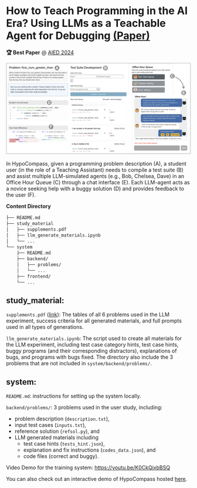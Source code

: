 # How to Teach Programming in the AI Era? Using LLMs as a Teachable Agent for Debugging [(Paper)](https://arxiv.org/abs/2310.05292)

**🏆 Best Paper** @ [AIED 2024](https://link.springer.com/chapter/10.1007/978-3-031-64302-6_19)

![HypoCompass System Illustration](study_material/image.png)

In HypoCompass, given a programming problem description (A), a student user (in the role of a Teaching Assistant) needs to compile a test suite (B) and assist multiple LLM-simulated agents (e.g., Bob, Chelsea, Dave) in an Office Hour Queue (C) through a chat interface (E). Each LLM-agent acts as a novice seeking help with a buggy solution (D) and provides feedback to the user (F).


**Content Directory**
```
├── README.md
├── study_material
│   ├── supplements.pdf
│   ├── llm_generate_materials.ipynb
│   └── ...
└── system
    ├── README.md
    ├── backend/
    │   ├── problems/
    │   └── ...
    ├── frontend/
    └── ...
```

## study_material: 
`supplements.pdf` ([link](http://tinyurl.com/hypocompass-sup)): The tables of all 6 problems used in the LLM experiment, success criteria for all generated materials, and full prompts used in all types of generations.

`llm_generate_materials.ipynb`: The script used to create all materials for the LLM experiment, including test case category hints, test case hints, buggy programs (and their corresponding distractors), explanations of bugs, and programs with bugs fixed. The directory also include the 3 problems that are not included in `system/backend/problems/`.


## system:
`README.md`: instructions for setting up the system locally. 

`backend/problems/`: 3 problems used in the user study, including: 
* problem description (`description.txt`), 
* input test cases (`inputs.txt`), 
* reference solution (`refsol.py`), and 
* LLM generated materials including 
  - test case hints (`tests_hint.json`), 
  - explanation and fix instructions (`codes_data.json`), and 
  - code files (correct and buggy).


Video Demo for the training system: https://youtu.be/K0CkQjxbBSQ 

You can also check out an interactive demo of HypoCompass hosted [here](http://141.148.1.3:8080/).